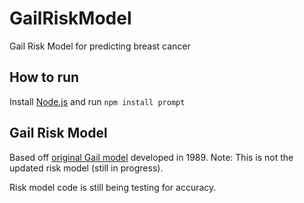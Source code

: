 # GailRiskModel
Gail Risk Model for predicting breast cancer

## How to run
Install [Node.js](https://nodejs.org/en/) and run `npm install prompt`

## Gail Risk Model
Based off [original Gail model](https://www.ncbi.nlm.nih.gov/pubmed/2593165?dopt=Abstract) developed in 1989. Note: This is not the updated risk model (still in progress).

Risk model code is still being testing for accuracy. 

